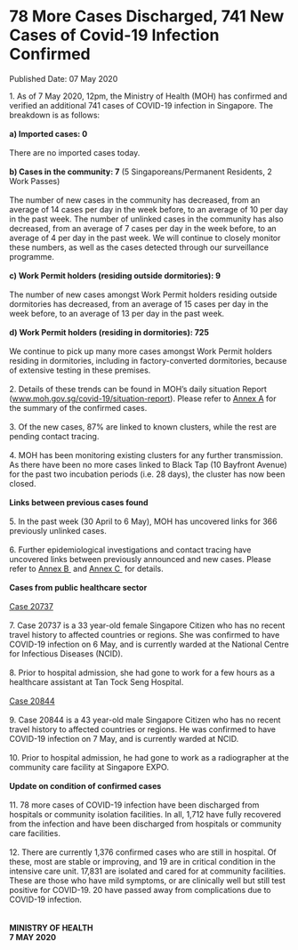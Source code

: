 <html>
    <meta http-equiv="Content-Type" content="text/html; charset=utf-8"/>
    <meta charset="utf-8"/>
    <title>78 More Cases Discharged, 741 New Cases of Covid-19 Infection Confirmed</title>
    <body><h1>78 More Cases Discharged, 741 New Cases of Covid-19 Infection Confirmed</h1>
    <p>Published Date: 07 May 2020</p> 1. As of 7 May 2020, 12pm, the Ministry of Health (MOH) has confirmed and verified an additional 741 cases of COVID-19 infection in Singapore. The breakdown is as follows: 
<br>
<br><strong>a) Imported cases: 0
</strong><br>
<br>There are no imported cases today. 
<br>
<br><strong>b) Cases in the community: 7</strong> (5 Singaporeans/Permanent Residents, 2 Work Passes)
<br>
<br>The number of new cases in the community has decreased, from an average of 14 cases per day in the week before, to an average of 10 per day in the past week. The number of unlinked cases in the community has also decreased, from an average of 7 cases per day in the week before, to an average of 4 per day in the past week.&nbsp;We will continue to closely monitor these numbers, as well as the cases detected through our surveillance programme.
<br>
<br><strong>c) Work Permit holders (residing outside dormitories): 9
</strong><br>
<br>The number of new cases amongst Work Permit holders residing outside dormitories has decreased, from an average of 15 cases per day in the week before, to an average of 13 per day in the past week.&nbsp;
<br>
<strong><br>d) Work Permit holders (residing in dormitories): 725
</strong><br>
<br>We continue to pick up many more cases amongst Work Permit holders residing in dormitories, including in factory-converted dormitories, because of extensive testing in these premises. 
<br>
<br>2. Details of these trends can be found in MOH’s daily situation Report (<a href="http://www.moh.gov.sg/covid-19/situation-report">www.moh.gov.sg/covid-19/situation-report</a>). Please refer to <a title="Annex A" href="/docs/librariesprovider5/default-document-library/annex-a-(7-may).pdf?sfvrsn=e5935a13_0">Annex A</a>&nbsp;for the summary of the confirmed cases. 
<br>
<br>3. Of the new cases, 87% are linked to known clusters, while the rest are pending contact tracing. 
<br>
<br>4. MOH has been monitoring existing clusters for any further transmission. As there have been no more cases linked to Black Tap (10 Bayfront Avenue) for the past two incubation periods (i.e. 28 days), the cluster has now been closed.
<br>
<br><strong>Links between previous cases found
</strong><br>
<br>5. In the past week (30 April to 6 May), MOH has uncovered links for 366 previously unlinked cases. 
<br>
<br>6. Further epidemiological investigations and contact tracing have uncovered links between previously announced and new cases. Please refer to <a title="Annex B " href="/docs/librariesprovider5/default-document-library/annex-b-(7-may).pdf?sfvrsn=7983ee0c_0">Annex B </a>&nbsp;and <a title="Annex C " href="/docs/librariesprovider5/default-document-library/annex-c-(7-may).pdf?sfvrsn=6e7241eb_0">Annex C </a>&nbsp;for details.
<br>
<br><strong>Cases from public healthcare sector
</strong><br>
<br><span style="text-decoration: underline;">Case 20737 
</span><br>
<br>7. Case 20737 is a 33 year-old female Singapore Citizen who has no recent travel history to affected countries or regions. She was confirmed to have COVID-19 infection on 6 May, and is currently warded at the National Centre for Infectious Diseases (NCID).
<br>
<br>8. Prior to hospital admission, she had gone to work for a few hours as a healthcare assistant at Tan Tock Seng Hospital.
<br>
<br><span style="text-decoration: underline;">Case 20844 
</span><br>
<br>9. Case 20844 is a 43 year-old male Singapore Citizen who has no recent travel history to affected countries or regions. He was confirmed to have COVID-19 infection on 7 May, and is currently warded at NCID.
<br>
<br>10. Prior to hospital admission, he had gone to work as a radiographer at the community care facility at Singapore EXPO.
<br>
<strong><br>Update on condition of confirmed cases
</strong><br>
<br>11. 78 more cases of COVID-19 infection have been discharged from hospitals or community isolation facilities. In all, 1,712 have fully recovered from the infection and have been discharged from hospitals or community care facilities. 
<br>
<br>12. There are currently 1,376 confirmed cases who are still in hospital. Of these, most are stable or improving, and 19 are in critical condition in the intensive care unit. 17,831 are isolated and cared for at community facilities. These are those who have mild symptoms, or are clinically well but still test positive for COVID-19. 20 have passed away from complications due to COVID-19 infection. 
<br>
<br>
<br><strong>MINISTRY OF HEALTH
<br>7 MAY 2020</strong></body>
</html>